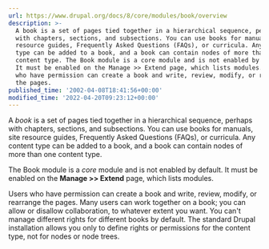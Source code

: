 ```yaml
---
url: https://www.drupal.org/docs/8/core/modules/book/overview
description: >-
  A book is a set of pages tied together in a hierarchical sequence, perhaps
  with chapters, sections, and subsections. You can use books for manuals, site
  resource guides, Frequently Asked Questions (FAQs), or curricula. Any content
  type can be added to a book, and a book can contain nodes of more than one
  content type. The Book module is a core module and is not enabled by default.
  It must be enabled on the Manage >> Extend page, which lists modules. Users
  who have permission can create a book and write, review, modify, or rearrange
  the pages.
published_time: '2002-04-08T18:41:56+00:00'
modified_time: '2022-04-20T09:23:12+00:00'
---
```

A _book_ is a set of pages tied together in a hierarchical sequence, perhaps with chapters, sections, and subsections. You can use books for manuals, site resource guides, Frequently Asked Questions (FAQs), or curricula. Any content type can be added to a book, and a book can contain nodes of more than one content type.

The Book module is a _core_ module and is not enabled by default. It must be enabled on the **Manage >> Extend** page, which lists modules.

Users who have permission can create a book and write, review, modify, or rearrange the pages. Many users can work together on a book; you can allow or disallow collaboration, to whatever extent you want. You can't manage different rights for different books by default. The standard Drupal installation allows you only to define rights or permissions for the content type, not for nodes or node trees.